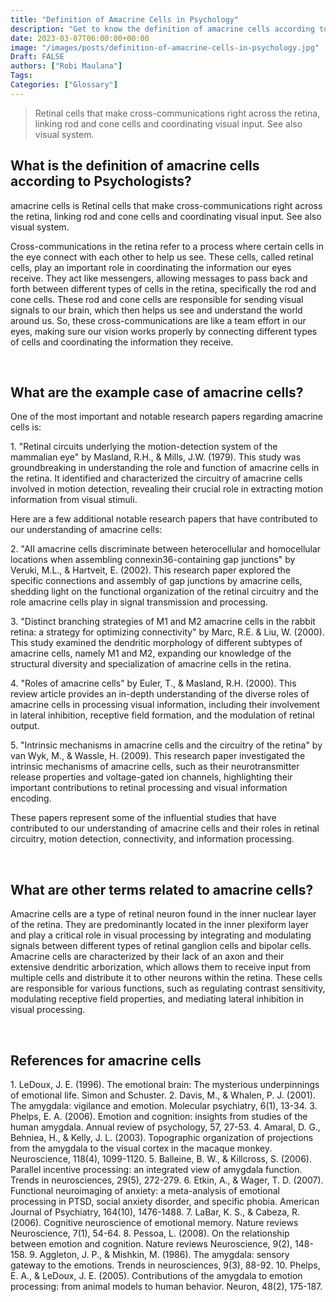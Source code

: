 ```yaml
---
title: "Definition of Amacrine Cells in Psychology"
description: "Get to know the definition of amacrine cells according to psychologists."
date: 2023-03-07T06:00:00+00:00
image: "/images/posts/definition-of-amacrine-cells-in-psychology.jpg"
Draft: FALSE
authors: ["Robi Maulana"]
Tags: 
Categories: ["Glossary"]
---
```






> Retinal cells that make cross-communications right across the retina, linking rod and cone cells and coordinating visual input. See also visual system.

## What is the definition of amacrine cells according to Psychologists?

amacrine cells is Retinal cells that make cross-communications right across the retina, linking rod and cone cells and coordinating visual input. See also visual system.

Cross-communications in the retina refer to a process where certain cells in the eye connect with each other to help us see. These cells, called retinal cells, play an important role in coordinating the information our eyes receive. They act like messengers, allowing messages to pass back and forth between different types of cells in the retina, specifically the rod and cone cells. These rod and cone cells are responsible for sending visual signals to our brain, which then helps us see and understand the world around us. So, these cross-communications are like a team effort in our eyes, making sure our vision works properly by connecting different types of cells and coordinating the information they receive.

 

## What are the example case of amacrine cells?

One of the most important and notable research papers regarding amacrine cells is:

1\. "Retinal circuits underlying the motion-detection system of the mammalian eye" by Masland, R.H., & Mills, J.W. (1979). This study was groundbreaking in understanding the role and function of amacrine cells in the retina. It identified and characterized the circuitry of amacrine cells involved in motion detection, revealing their crucial role in extracting motion information from visual stimuli.

Here are a few additional notable research papers that have contributed to our understanding of amacrine cells:

2\. "AII amacrine cells discriminate between heterocellular and homocellular locations when assembling connexin36-containing gap junctions" by Veruki, M.L., & Hartveit, E. (2002). This research paper explored the specific connections and assembly of gap junctions by amacrine cells, shedding light on the functional organization of the retinal circuitry and the role amacrine cells play in signal transmission and processing.

3\. "Distinct branching strategies of M1 and M2 amacrine cells in the rabbit retina: a strategy for optimizing connectivity" by Marc, R.E. & Liu, W. (2000). This study examined the dendritic morphology of different subtypes of amacrine cells, namely M1 and M2, expanding our knowledge of the structural diversity and specialization of amacrine cells in the retina.

4\. "Roles of amacrine cells" by Euler, T., & Masland, R.H. (2000). This review article provides an in-depth understanding of the diverse roles of amacrine cells in processing visual information, including their involvement in lateral inhibition, receptive field formation, and the modulation of retinal output.

5\. "Intrinsic mechanisms in amacrine cells and the circuitry of the retina" by van Wyk, M., & Wassle, H. (2009). This research paper investigated the intrinsic mechanisms of amacrine cells, such as their neurotransmitter release properties and voltage-gated ion channels, highlighting their important contributions to retinal processing and visual information encoding.

These papers represent some of the influential studies that have contributed to our understanding of amacrine cells and their roles in retinal circuitry, motion detection, connectivity, and information processing.

 

## What are other terms related to amacrine cells?

Amacrine cells are a type of retinal neuron found in the inner nuclear layer of the retina. They are predominantly located in the inner plexiform layer and play a critical role in visual processing by integrating and modulating signals between different types of retinal ganglion cells and bipolar cells. Amacrine cells are characterized by their lack of an axon and their extensive dendritic arborization, which allows them to receive input from multiple cells and distribute it to other neurons within the retina. These cells are responsible for various functions, such as regulating contrast sensitivity, modulating receptive field properties, and mediating lateral inhibition in visual processing.

 

## References for amacrine cells

1\. LeDoux, J. E. (1996). The emotional brain: The mysterious underpinnings of emotional life. Simon and Schuster. 2. Davis, M., & Whalen, P. J. (2001). The amygdala: vigilance and emotion. Molecular psychiatry, 6(1), 13-34. 3. Phelps, E. A. (2006). Emotion and cognition: insights from studies of the human amygdala. Annual review of psychology, 57, 27-53. 4. Amaral, D. G., Behniea, H., & Kelly, J. L. (2003). Topographic organization of projections from the amygdala to the visual cortex in the macaque monkey. Neuroscience, 118(4), 1099-1120. 5. Balleine, B. W., & Killcross, S. (2006). Parallel incentive processing: an integrated view of amygdala function. Trends in neurosciences, 29(5), 272-279. 6. Etkin, A., & Wager, T. D. (2007). Functional neuroimaging of anxiety: a meta-analysis of emotional processing in PTSD, social anxiety disorder, and specific phobia. American Journal of Psychiatry, 164(10), 1476-1488. 7. LaBar, K. S., & Cabeza, R. (2006). Cognitive neuroscience of emotional memory. Nature reviews Neuroscience, 7(1), 54-64. 8. Pessoa, L. (2008). On the relationship between emotion and cognition. Nature reviews Neuroscience, 9(2), 148-158. 9. Aggleton, J. P., & Mishkin, M. (1986). The amygdala: sensory gateway to the emotions. Trends in neurosciences, 9(3), 88-92. 10. Phelps, E. A., & LeDoux, J. E. (2005). Contributions of the amygdala to emotion processing: from animal models to human behavior. Neuron, 48(2), 175-187.
